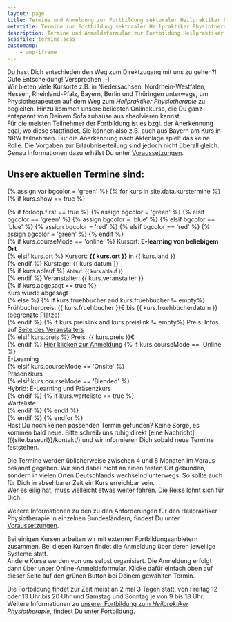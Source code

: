 ```yaml
---
layout: page
title: Termine und Anmeldung zur Fortbildung sektoraler Heilpraktiker Physiotherapie
metatitle: Termine zur Fortbildung sektoraler Heilpraktiker Physiotherapie
description: Termine und Anmeldeformular zur Fortbildung Heilpraktiker für Physiotherapie
scssfile: termine.scss
customamp:
    - amp-iframe
---
```

Du hast Dich entschieden den Weg zum Direktzugang mit uns zu gehen?!  
Gute Entscheidung! Versprochen ;-)  
Wir bieten viele Kursorte z.B. in Niedersachsen, Nordrhein-Westfalen, Hessen, Rheinland-Pfalz, Bayern, Berlin und Thüringen unterwegs, um Physiotherapeuten auf dem Weg zum <em>Heilpraktiker Physiotherapie</em> zu begleiten. Hinzu kommen unsere beliebten Onlinekurse, die Du ganz entspannt von Deinem Sofa zuhause aus absolvieren kannst.  
Für die meisten Teilnehmer der Fortbildung ist es bzgl. der Anerkennung egal, wo diese stattfindet. Sie können also z.B. auch aus Bayern am Kurs in NRW teilnehmen. Für die Anerkennung nach Aktenlage spielt das keine Rolle.  Die Vorgaben zur Erlaubniserteilung sind jedoch nicht überall gleich. Genau Informationen dazu erhälst Du unter <a href="{{site.baseurl}}/voraussetzungen-und-anerkennung/">Voraussetzungen</a>.


<amp-iframe id="gmaps" src="https://arnold85.github.io/websiteassets/googlemaps/gmaps.html" width="400" height="400" layout="responsive" frameborder="0" sandbox="allow-forms allow-scripts allow-same-origin"><amp-img layout="fill" src="/assets/images/gmapsplaceholder.jpg" placeholder></amp-img></amp-iframe>  

## Unsere aktuellen Termine sind:

<script type="application/ld+json">
    {
      "@context": "http://schema.org",
      "@type": "ItemList",
      "itemListElement": [
      {% assign firstEntry = true -%}
        {% for kurs in site.data.kurstermine -%}
          {% if kurs.show == true -%}
            {% if forloop.first == false and firstEntry == false -%}
              {{","}}
            {% endif -%}
            {% assign firstEntry = false -%}
            {% include eventmetadata.json event=kurs position=forloop.index %}
          {% endif -%}
        {% endfor -%}
      ]
    }
</script>
{% assign var bgcolor = 'green' %}
{% for kurs in site.data.kurstermine %}
{% if kurs.show == true %}
<div id="{{ kurs.kursnummer }}" markdown="0" class="kurstermincontainer">
   {% if forloop.first == true %}
        {% assign bgcolor = 'green' %}
    {% elsif bgcolor == 'green' %}
        {% assign bgcolor = 'blue' %}
    {% elsif bgcolor == 'blue' %}
        {% assign bgcolor = 'red' %}
    {% elsif bgcolor == 'red' %}
        {% assign bgcolor = 'green' %}
  {% endif %}
   <div class="kursbackground  {{ bgcolor }}"></div>
   <div class="kurstermincontent">
   {% if kurs.courseMode == 'online' %}
   <span>Kursort: <b>E-learning von beliebigem Ort</b></span> <br/>
   {% elsif kurs.ort %}
   <span>Kursort: <b>{{ kurs.ort }}</b> in {{ kurs.land }}</span> <br/>
   {% endif %}
    <span>Kurstage: {{ kurs.datum }}</span> <br/>
    {% if kurs.ablauf %}
    <span><small>Ablauf: {{ kurs.ablauf }}</small></span> <br/>
    {% endif %}
    <span>Veranstalter: {{ kurs.veranstalter }}</span> <br/>
    {% if kurs.abgesagt == true %}
      <div class="abgesagt">Kurs wurde abgesagt</div>
    {% else %}
        {% if kurs.fruehbucher  and kurs.fruehbucher != empty%}
          <span>Frühbucherpreis: {{ kurs.fruehbucher }}€ bis {{ kurs.fruehbucherdatum }} (begrenzte Plätze)</span> <br/>
        {% endif %}
        {% if kurs.preislink  and kurs.preislink != empty%}
          <span>Preis: Infos auf <a target="_blank" href="{{ kurs.preislink }}">Seite des Veranstalters</a></span> <br/>
        {% elsif kurs.preis %}
          <span>Preis: {{ kurs.preis }}€</span> <br/>
        {% endif %}
        <a target="_blank" href="{{ kurs.enrollmentLink }}" class="anmelde_link">Hier klicken zur Anmeldung</a>
        {% if kurs.courseMode == 'Online' %}
          <div class="iselearning">E-Learning</div>
        {% elsif kurs.courseMode == 'Onsite' %}
          <div class="ispresence">Präsenzkurs</div>
        {% elsif kurs.courseMode == 'Blended' %}
          <div class="ishybrid">Hybrid: E-Learning und Präsenzkurs</div>
        {% endif %}
        {% if kurs.warteliste == true %}
          <div class="warteliste">Warteliste</div>
        {% endif %}
    {% endif %}
   </div>
</div>
{% endif %}
{% endfor %}
<div class="clearfix"></div>
Hast Du noch keinen passenden Termin gefunden? Keine Sorge, es kommen bald neue.
Bitte schreib uns ruhig direkt [eine Nachricht]({{site.baseurl}}/kontakt/) und wir informieren Dich sobald neue Termine feststehen.

Die Termine werden üblicherweise zwischen 4 und 8 Monaten im Voraus bekannt gegeben.
Wir sind dabei nicht an einen festen Ort gebunden, sondern in vielen Orten Deutschlands wechselnd unterwegs. So sollte auch für Dich in absehbarer Zeit ein Kurs erreichbar sein.  
Wer es eilig hat, muss vielleicht etwas weiter fahren. Die Reise lohnt sich für Dich.

Weitere Informationen zu den zu den Anforderungen für den Heilpraktiker Physiotherapie in einzelnen Bundesländern, findest Du unter [Voraussetzungen]({{site.baseurl}}/voraussetzungen-und-anerkennung/).

Bei einigen Kursen arbeiten wir mit externen Fortbildungsanbietern zusammen. Bei diesen Kursen findet die Anmeldung über deren jeweilige Systeme statt.  
Andere Kurse werden von uns selbst organisiert. Die Anmeldung erfolgt dann über unser Online-Anmeldeformular. Klicke dafür einfach oben auf dieser Seite auf den grünen Button bei Deinem gewählten Termin.  

Die Fortbildung findet zur Zeit meist an 2 mal 3 Tagen statt, von Freitag 12 oder 13 Uhr bis 20 Uhr und Samstag und Sonntag je von 9 bis 18 Uhr.
Weitere Informationen zu [unserer Fortbildung zum <em>Heilpraktiker Physiotherapie</em>, findest Du unter Fortbildung]({{site.baseurl}}/fortbildung-zum-heilpraktiker-physiotherapie/).
